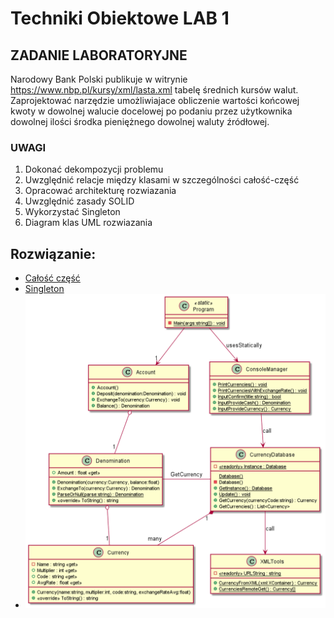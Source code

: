 ﻿# Techniki Obiektowe LAB 1

## ZADANIE LABORATORYJNE

Narodowy Bank Polski publikuje w witrynie https://www.nbp.pl/kursy/xml/lasta.xml tabelę średnich kursów walut.
Zaprojektować narzędzie umożliwiajace obliczenie wartości końcowej kwoty w dowolnej walucie docelowej po podaniu
przez użytkownika dowolnej ilości środka pieniężnego dowolnej waluty źródłowej.

### UWAGI

1. Dokonać dekompozycji problemu
2. Uwzględnić relacje między klasami w szczególności całość-część
3. Opracować architekturę rozwiazania
4. Uwzględnić zasady SOLID
5. Wykorzystać Singleton
6. Diagram klas UML rozwiazania

## Rozwiązanie:

* [Całość część](CurrencyDatabase.cs#L12-L12)
* [Singleton](CurrencyDatabase.cs#L11-L30)
* ![UML Diagram](UMLProject.png)